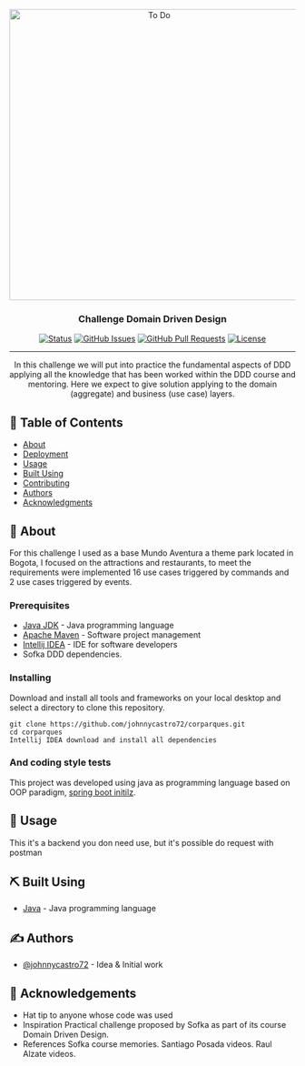 <p align="center">
  <a title="Mundo Aventura" href="https://mundoaventura.com.co/"><img width="512" alt="To Do" src="https://i0.wp.com/mundoaventura.com.co/wp-content/uploads/2020/03/mundo-aventura-parque-logo-300.png?fit=300%2C170&ssl=1"></a>
</p>

<h3 align="center">Challenge Domain Driven Design</h3>

<div align="center">

[![Status](https://img.shields.io/badge/status-active-success.svg)]()
[![GitHub Issues](https://img.shields.io/github/issues/kylelobo/The-Documentation-Compendium.svg)](https://github.com/kylelobo/The-Documentation-Compendium/issues)
[![GitHub Pull Requests](https://img.shields.io/github/issues-pr/kylelobo/The-Documentation-Compendium.svg)](https://github.com/kylelobo/The-Documentation-Compendium/pulls)
[![License](https://img.shields.io/badge/license-MIT-blue.svg)](/LICENSE)

</div>

---

<p align="center">In this challenge we will put into practice the fundamental aspects of DDD applying all the knowledge that has been worked within the DDD course and mentoring. Here we expect to give solution applying to the domain (aggregate) and business (use case) layers.
    <br> 
</p>

## 📝 Table of Contents

- [About](#about)
- [Deployment](#deployment)
- [Usage](#usage)
- [Built Using](#built_using)
- [Contributing](../CONTRIBUTING.md)
- [Authors](#authors)
- [Acknowledgments](#acknowledgement)

## 🧐 About <a name = "about"></a>

For this challenge I used as a base Mundo Aventura a theme park located in Bogota, I focused on the attractions and restaurants, to meet the requirements were implemented
16 use cases triggered by commands and 2 use cases triggered by events.


### Prerequisites

- [Java JDK](https://www.oracle.com/java/technologies/downloads/#java11) - Java programming language
- [Apache Maven](https://maven.apache.org/download.cgi) - Software project management
- [Intellij IDEA](https://www.jetbrains.com/idea/download/#section=windows) - IDE for software developers
- Sofka DDD dependencies.

### Installing

Download and install all tools and frameworks on your local desktop and select a directory to clone this repository.

```
git clone https://github.com/johnnycastro72/corparques.git
cd corparques
Intellij IDEA download and install all dependencies
```

### And coding style tests

This project was developed using java as programming language based on OOP paradigm, [spring boot initilz](https://start.spring.io/).

## 🎈 Usage <a name="usage"></a>

This it's a backend you don need use, but it's possible do request with postman


## ⛏️ Built Using <a name = "built_using"></a>


- [Java](https://www.java.com/en/) - Java programming language

## ✍️ Authors <a name = "authors"></a>

- [@johnnycastro72](https://github.com/johnnycastro72) - Idea & Initial work

## 🎉 Acknowledgements <a name = "acknowledgement"></a>

- Hat tip to anyone whose code was used
- Inspiration
  Practical challenge proposed by Sofka as part of its course Domain Driven Design.
- References
  Sofka course memories.
  Santiago Posada videos.
  Raul Alzate videos.
